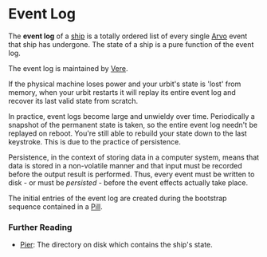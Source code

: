 # Event Log

The **event log** of a [ship](/glossary/ship) is a totally ordered list of every single [Arvo](/glossary/arvo) event that ship has undergone. The state of a ship is a pure function of the event log.

The event log is maintained by [Vere](/glossary/vere).

If the physical machine loses power and your urbit's state is 'lost' from memory, when your urbit restarts it will replay its entire event log and recover its last valid state from scratch.

In practice, event logs become large and unwieldy over time. Periodically a snapshot of the permanent state is taken, so the entire event log needn't be replayed on reboot. You're still able to rebuild your state down to the last keystroke. This is due to the practice of persistence.

Persistence, in the context of storing data in a computer system, means that data is stored in a non-volatile manner and that input must be recorded before the output result is performed. Thus, every event must be written to disk - or must be _persisted_ - before the event effects actually take place.

The initial entries of the event log are created during the bootstrap sequence contained in a [Pill](/glossary/pill).

### Further Reading

- [Pier](/glossary/pier): The directory on disk which contains the ship's state.
